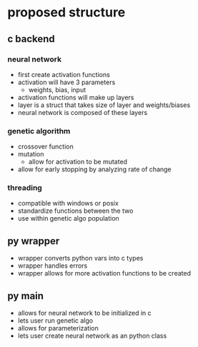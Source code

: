 # proposed structure

## c backend

### neural network

- first create activation functions
- activation will have 3 parameters
  - weights, bias, input
- activation functions will make up layers
- layer is a struct that takes size of layer and weights/biases
- neural network is composed of these layers

### genetic algorithm

- crossover function
- mutation
  - allow for activation to be mutated
- allow for early stopping by analyzing rate of change

### threading

- compatible with windows or posix
- standardize functions between the two
- use within genetic algo population

## py wrapper

- wrapper converts python vars into c types
- wrapper handles errors
- wrapper allows for more activation functions to be created

## py main

- allows for neural network to be initialized in c
- lets user run genetic algo
- allows for parameterization
- lets user create neural network as an python class
